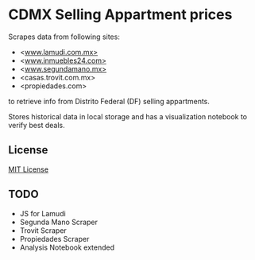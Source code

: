 # CDMX Selling Appartment prices

Scrapes data from following sites:

- <www.lamudi.com.mx>
- <www.inmuebles24.com>
- <www.segundamano.mx>
- <casas.trovit.com.mx>
- <propiedades.com>

to retrieve info from Distrito Federal (DF) selling appartments.

Stores historical data in local storage and has a visualization
notebook to verify best deals.


## License

[MIT License](./LICENSE)


## TODO

- JS for Lamudi
- Segunda Mano Scraper
- Trovit Scraper
- Propiedades Scraper
- Analysis Notebook extended
